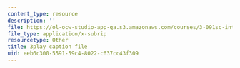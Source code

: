 ```yaml
---
content_type: resource
description: ''
file: https://ol-ocw-studio-app-qa.s3.amazonaws.com/courses/3-091sc-introduction-to-solid-state-chemistry-fall-2010/eeb6c300559159c48022c637cc43f309_vJChxpbx_Oo.vtt
file_type: application/x-subrip
resourcetype: Other
title: 3play caption file
uid: eeb6c300-5591-59c4-8022-c637cc43f309
---
```

